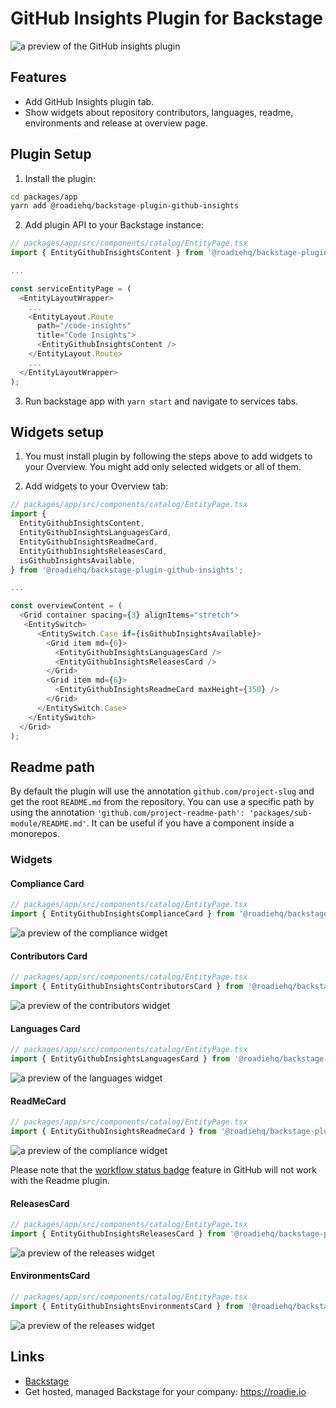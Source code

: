 # GitHub Insights Plugin for Backstage

![a preview of the GitHub insights plugin](./docs/code-insights-plugin.png)

## Features

- Add GitHub Insights plugin tab.
- Show widgets about repository contributors, languages, readme, environments and release at overview page.

## Plugin Setup

1. Install the plugin:

```bash
cd packages/app
yarn add @roadiehq/backstage-plugin-github-insights
```

2. Add plugin API to your Backstage instance:

```ts
// packages/app/src/components/catalog/EntityPage.tsx
import { EntityGithubInsightsContent } from '@roadiehq/backstage-plugin-github-insights';

...

const serviceEntityPage = (
  <EntityLayoutWrapper>
    ...
    <EntityLayout.Route
      path="/code-insights"
      title="Code Insights">
      <EntityGithubInsightsContent />
    </EntityLayout.Route>
    ...
  </EntityLayoutWrapper>
);
```

3. Run backstage app with `yarn start` and navigate to services tabs.

## Widgets setup

1. You must install plugin by following the steps above to add widgets to your Overview. You might add only selected widgets or all of them.

2. Add widgets to your Overview tab:

```ts
// packages/app/src/components/catalog/EntityPage.tsx
import {
  EntityGithubInsightsContent,
  EntityGithubInsightsLanguagesCard,
  EntityGithubInsightsReadmeCard,
  EntityGithubInsightsReleasesCard,
  isGithubInsightsAvailable,
} from '@roadiehq/backstage-plugin-github-insights';

...

const overviewContent = (
  <Grid container spacing={3} alignItems="stretch">
   <EntitySwitch>
      <EntitySwitch.Case if={isGithubInsightsAvailable}>
        <Grid item md={6}>
          <EntityGithubInsightsLanguagesCard />
          <EntityGithubInsightsReleasesCard />
        </Grid>
        <Grid item md={6}>
          <EntityGithubInsightsReadmeCard maxHeight={350} />
        </Grid>
      </EntitySwitch.Case>
    </EntitySwitch>
  </Grid>
);

```

## Readme path

By default the plugin will use the annotation `github.com/project-slug` and get the root `README.md` from the repository. You can use a specific path by using the annotation `'github.com/project-readme-path': 'packages/sub-module/README.md'`. It can be useful if you have a component inside a monorepos.

### Widgets

#### Compliance Card

```ts
// packages/app/src/components/catalog/EntityPage.tsx
import { EntityGithubInsightsComplianceCard } from '@roadiehq/backstage-plugin-github-insights';
```

![a preview of the compliance widget](docs/compliance-report-widget.png)

#### Contributors Card

```ts
// packages/app/src/components/catalog/EntityPage.tsx
import { EntityGithubInsightsContributorsCard } from '@roadiehq/backstage-plugin-github-insights';
```

![a preview of the contributors widget](docs/contributors-widget.png)

#### Languages Card

```ts
// packages/app/src/components/catalog/EntityPage.tsx
import { EntityGithubInsightsLanguagesCard } from '@roadiehq/backstage-plugin-github-insights';
```

![a preview of the languages widget](docs/languages-widget.png)

#### ReadMeCard

```ts
// packages/app/src/components/catalog/EntityPage.tsx
import { EntityGithubInsightsReadmeCard } from '@roadiehq/backstage-plugin-github-insights';
```

![a preview of the compliance widget](docs/readme-widget.png)

Please note that the [workflow status badge](https://docs.github.com/en/actions/monitoring-and-troubleshooting-workflows/adding-a-workflow-status-badge) feature in GitHub will not work with the Readme plugin.

#### ReleasesCard

```ts
// packages/app/src/components/catalog/EntityPage.tsx
import { EntityGithubInsightsReleasesCard } from '@roadiehq/backstage-plugin-github-insights';
```

![a preview of the releases widget](docs/releases-widget.png)

#### EnvironmentsCard

```ts
// packages/app/src/components/catalog/EntityPage.tsx
import { EntityGithubInsightsEnvironmentsCard } from '@roadiehq/backstage-plugin-github-insights';
```

![a preview of the releases widget](docs/environments-widget.png)

## Links

- [Backstage](https://backstage.io)
- Get hosted, managed Backstage for your company: https://roadie.io
